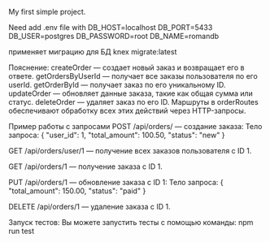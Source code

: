 My first simple project.

Need add .env file with
DB_HOST=localhost
DB_PORT=5433 
DB_USER=postgres
DB_PASSWORD=root
DB_NAME=romandb


применяет миграцию для БД 
knex migrate:latest



Пояснение:
createOrder — создает новый заказ и возвращает его в ответе.
getOrdersByUserId — получает все заказы пользователя по его userId.
getOrderById — получает заказ по его уникальному ID.
updateOrder — обновляет данные заказа, такие как общая сумма или статус.
deleteOrder — удаляет заказ по его ID.
Маршруты в orderRoutes обеспечивают обработку всех этих действий через HTTP-запросы.

Пример работы с запросами
POST /api/orders/ — создание заказа:
Тело запроса:
{
"user_id": 1,
"total_amount": 100.50,
"status": "new"
}

GET /api/orders/user/1 — получение всех заказов пользователя с ID 1.

GET /api/orders/1 — получение заказа с ID 1.

PUT /api/orders/1 — обновление заказа с ID 1:
Тело запроса:
{
"total_amount": 150.00,
"status": "paid"
}

DELETE /api/orders/1 — удаление заказа с ID 1.



Запуск тестов:
Вы можете запустить тесты с помощью команды:
npm run test